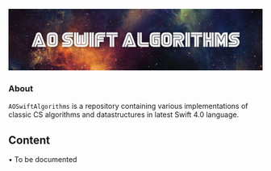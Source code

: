 ![Logo](https://raw.githubusercontent.com/AOrumbaev/AOSwiftAlgorithms/master/Logo/logo.png)

### About 

`AOSwiftAlgorithms` is a repository containing various implementations of classic CS algorithms and datastructures in latest Swift 4.0 language.

## Content
• To be documented
